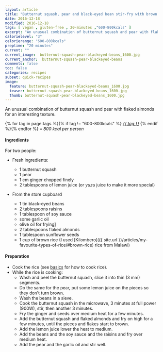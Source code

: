 ```yaml
---
layout: article
title: "Butternut squash, pear and black-eyed bean stir-fry with brown rice"
date: 2016-12-18
modified: 2016-12-18
tags: [ vegan , gluten-free , 20-minutes ,"600-800kcals" ]
excerpt: "An unusual combination of butternut squash and pear with flaked almonds for an interesting texture."
calorielevel: "3"
calorierange: "600-800kcals"
preptime: "20 minutes"
current: ""
current_image:  butternut-squash-pear-blackeyed-beans_1600.jpg
current_anchor:  butternut-squash-pear-blackeyed-beans
comments: false
toc: false
categories: recipes
subset: quick-recipes
image:
  feature: butternut-squash-pear-blackeyed-beans_1600.jpg
  teaser: butternut-squash-pear-blackeyed-beans_1600.jpg
  thumb: butternut-squash-pear-blackeyed-beans_1600.jpg
---
```


An unusual combination of butternut squash and pear with flaked almonds for an interesting texture.  

{% for tag in page.tags %}{% if tag != "600-800kcals" %}&nbsp;<a class="post-tag" href="{{ site.url}}/tags/#{{ tag }}">_{{ tag }}_</a>&nbsp;{% endif %}{% endfor %} &bull;&nbsp;<em>800&nbsp;kcal&nbsp;per&nbsp;person</em>&nbsp;&nbsp;<a href="{{ site.url}}/tags/#600-800kcals"><img src="{{ site.url }}/images/battery_lvl_3.png" style="height:1.0em;"></a>

#### Ingredients

For two people:

- Fresh ingredients:
  - 1 butternut squash
  - 1 pear
  - 1 cm ginger chopped finely
  - 2 tablespoons of lemon juice (or _yuzu_ juice to make it more special)

- From the store cupboard  
  - 1 tin black-eyed beans
  - 2 tablespoons raisins
  - 1 tablespoon of soy sauce
  - some garlic oil
  - olive oil for frying]
  - 2 tablespoons flaked almonds
  - 1 tablespoon sunflower seeds
  - 1 cup of brown rice (I used [Kilombero]({{ site.url }}/articles/my-favourite-types-of-rice/#brown-rice) rice from Malawi)

#### Preparation
- Cook the rice (see <a href="{{ site.url }}/basics">basics</a> for how to cook rice).
- While the rice is cooking:
  - Wash and peel the butternut squash, slice it into thin (3 mm) segments.
  - Do the same for the pear, put some lemon juice on the pieces so they don't turn brown.
  - Wash the beans in a sieve.
  - Cook the butternut squash in the microwave, 3 minutes at full power (900W), stir, then another 3 minutes.
  - Fry the ginger and seeds over medium heat for a few minutes.
  - Add the butternut squash and flaked almonds and fry on high for a few minutes, until the pieces and flakes start to brown.
  - Add the lemon juice lower the heat to medium.
  - Add the beans and the soy sauce and the raisins and fry over medium heat.
  - Add the pear and the garlic oil and stir well.
